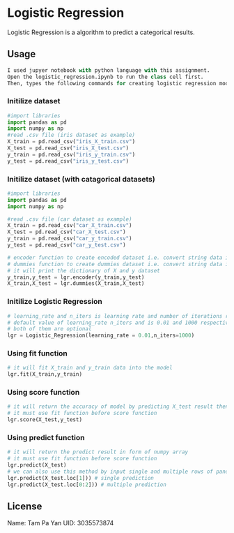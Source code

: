 # Logistic Regression
Logistic Regression is a algorithm to predict a categorical results.


## Usage
```python
I used jupyer notebook with python language with this assignment.
Open the logistic_regression.ipynb to run the class cell first.
Then, types the following commands for creating logistic regression model.
```
### Initilize dataset
```python
#import libraries
import pandas as pd
import numpy as np
#read .csv file (iris dataset as example)
X_train = pd.read_csv("iris_X_train.csv")
X_test = pd.read_csv("iris_X_test.csv")
y_train = pd.read_csv("iris_y_train.csv")
y_test = pd.read_csv("iris_y_test.csv")
```

### Initilize dataset (with catagorical datasets)
```python
#import libraries
import pandas as pd
import numpy as np

#read .csv file (car dataset as example)
X_train = pd.read_csv("car_X_train.csv")
X_test = pd.read_csv("car_X_test.csv")
y_train = pd.read_csv("car_y_train.csv")
y_test = pd.read_csv("car_y_test.csv")

# encoder function to create encoded dataset i.e. convert string data into categorical numeric values
# dummies function to create dummies dataset i.e. convert string data into categorical numeric arrays
# it will print the dictionary of X and y dataset
y_train,y_test = lgr.encoder(y_train,y_test)
X_train,X_test = lgr.dummies(X_train,X_test)
```

### Initilize Logistic Regression
```python
# learning_rate and n_iters is learning rate and number of iterations respectively
# default value of learning_rate n_iters and is 0.01 and 1000 respectively
# both of them are optional
lgr = Logistic_Regression(learning_rate = 0.01,n_iters=1000) 
```
### Using fit function
```python
# it will fit X_train and y_train data into the model
lgr.fit(X_train,y_train)
```
### Using score function
```python
# it will return the accuracy of model by predicting X_test result then compare to y_test
# it must use fit function before score function
lgr.score(X_test,y_test)
```
### Using predict function
```python
# it will return the predict result in form of numpy array
# it must use fit function before score function
lgr.predict(X_test)
# we can also use this method by input single and multiple rows of pandas dataframe
lgr.predict(X_test.loc[1])) # single prediction
lgr.predict(X_test.loc[0:2])) # multiple prediction
```

## License
Name: Tam Pa Yan 
UID: 3035573874

